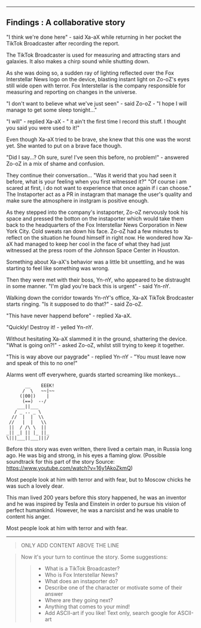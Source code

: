-------------------------------------------
 Findings : A collaborative story
-------------------------------------------

"I think we're done here" - said Xa-aX while returning in her pocket
the TikTok Broadcaster after recording the report. 

The TikTok Broadcaster is used for measuring and attracting stars and
galaxies. It also makes a chirp sound while shutting down.

As she was doing so, a sudden ray of lighting reflected over the 
Fox Interstellar News logo on the device, blasting instant light on 
Zo-oZ's eyes still wide open with terror. Fox Interstellar is the company 
responsible for measuring and reporting on changes in the universe. 

"I don't want to believe what we've just seen" - said Zo-oZ - "I hope I will 
manage to get some sleep tonight..."

"I will" - replied Xa-aX - " it ain't the first time I record this 
stuff. I thought you said you were used to it!"

Even though Xa-aX tried to be brave, she knew that this one was the 
worst yet. She wanted to put on a brave face though.

"Did I say...? Oh sure, sure! I've seen this before, no problem!" - 
answered Zo-oZ in a mix of shame and confusion.


They continue their conversation...
"Was it werid that you had seen it before, what is your feeling when you first witnessed it?"
"Of course i am scared at first, i do not want to experience that once again if i can choose."
The Instaporter act as a PR in instagram that manage the user's quality and make sure the atmosphere in instgram is positive enough.

As they stepped into the company's instaporter, Zo-oZ nervously took his space and pressed the botton on the instaporter which would take them
back to the headquarters of the Fox Interstellar News Corporation in
New York City. Cold sweats ran down his face. Zo-oZ had a few minutes to reflect on the situation he found himself in right now. He wondered how Xa-aX had managed to 
keep her cool in the face of what they had just witnessed at the 
press room of the Johnson Space Center in Houston.


Something about Xa-aX's behavior was a little bit unsettling, and he was starting to feel like something was wrong.

Then they were met with their boss, Yn-nY, who appeared to be distraught in some manner. "I'm glad you're back this is urgent" - said Yn-nY.

Walking down the corridor towards Yn-nY's office, Xa-aX TikTok Brodcaster starts ringing. "Is it supposed to do that?" - said Zo-oZ.

"This have never happend before" - replied Xa-aX.

"Quickly! Destroy it! - yelled Yn-nY.

Without hesitating Xa-aX slammed it in the ground, shattering the device. "What is going on?!" - asked Zo-oZ, whilst still trying to keep it together. 

"This is way above our paygrade" - replied Yn-nY - "You must leave now and speak of this to no one!"

Alarms went off everywhere, guards started screaming like monkeys...

```
       __    EEEK!
      /  \   ~~|~~
     (|00|)    |
      (==)  --/
    ___||___
   / _ .. _ \
  //  |  |  \\
 //   |  |   \\
 ||  / /\ \  ||
_|| _| || |_ ||_
\|||___||___|||/

```

Before this story was even written, there lived a certain man, in Russia long ago. He was
big and strong, in his eyes a flaming glow.
(Possible soundtrack for this part of the story
Source: https://www.youtube.com/watch?v=16y1AkoZkmQ)

Most people look at him with terror and with fear, but to Moscow chicks he was such a lovely dear. 

This man lived 200 years before this story happened, he was an inventor and he was inspired by Tesla and Einstein in order to pursue his vision of perfect humankind. However, he was a narcisist and he was unable to content his anger. 

Most people look at him with terror and with fear.


------------------------------------------
> ONLY ADD CONTENT ABOVE THE LINE

> Now it's your turn to continue the story. Some suggestions:
>> - What is a TikTok Broadcaster?
>> - Who is Fox Interstellar News?
>> - What does an instaporter do?
>> - Describe one of the character or motivate some of their answer
>> - Where are they going next? 
>> - Anything that comes to your mind!
>> - Add ASCII-art if you like! Text only, search google for ASCII-art
